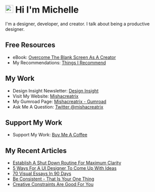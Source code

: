 # <img src="https://media.giphy.com/media/hvRJCLFzcasrR4ia7z/giphy.gif" width="25px"> Hi I'm Michelle


I'm a designer, developer, and creator. I talk about being a productive designer.


## Free Resources
- eBook: [Overcome The Blank Screen As A Creator](https://gum.co/blank-screen)
- My Recommendations: [Things I Recommend](https://www.mishacreatrix.com/recommendations)

## My Work
- Design Insight Newsletter: [Design Insight](https://designinsight.substack.com/)
- Visit My Website: [Mishacreatrix](https://mishacreatrix.com/)
- My Gumroad Page: [Mishacreatrix - Gumroad](https://gumroad.com/mishacreatrix)
- Ask Me A Question: [Twitter @mishacreatrix](https://twitter.com/MishaCreatrix)

## Support My Work
- Support My Work: [Buy Me A Coffee](https://www.buymeacoffee.com/mishacreatrix)


## My Recent Articles

  * [Establish A Shut Down Routine For Maximum Clarity](https://mishacreatrix.com/shut-down-routine)
  * [5 Ways For A UI Designer To Come Up With Ideas](https://mishacreatrix.com/designer-come-up-with-ideas)
  * [70 Visual Essays In 90 Days](https://mishacreatrix.com/70-visual-essays-90-days)
  * [Be Consistent - That Is Your One Thing](https://mishacreatrix.com/be-consistent)
  * [Creative Constraints Are Good For You](https://mishacreatrix.com/creative-constraints)
